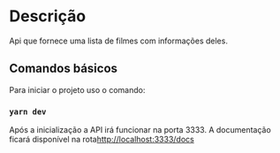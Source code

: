 # Descrição

Api que fornece uma lista de filmes com informações deles.

## Comandos básicos

Para iniciar o projeto uso o comando:

### `yarn dev`

Após a inicialização a API irá funcionar na porta 3333.
A documentação ficará disponível na rota[http://localhost:3333/docs](http://localhost:docs)
